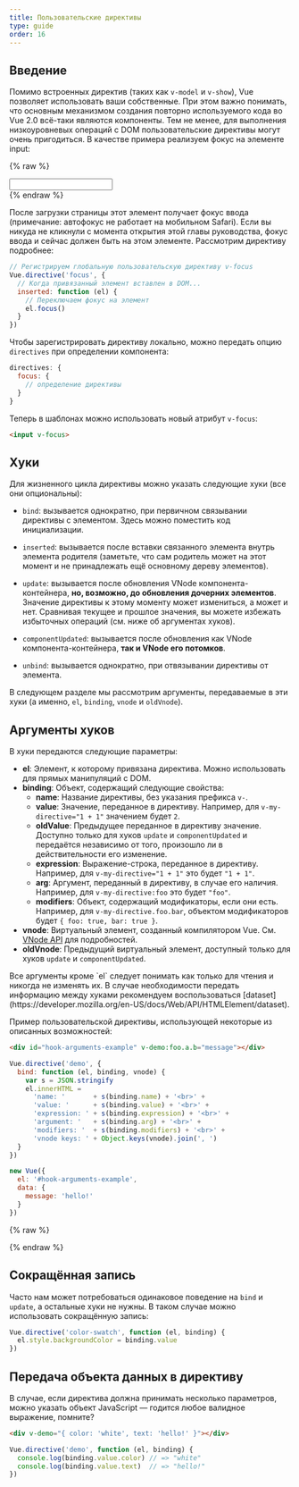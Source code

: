 ```yaml
---
title: Пользовательские директивы
type: guide
order: 16
---
```


## Введение

Помимо встроенных директив (таких как `v-model` и `v-show`), Vue позволяет использовать ваши собственные. При этом важно понимать, что основным механизмом создания повторно используемого кода во Vue 2.0 всё-таки являются компоненты. Тем не менее, для выполнения низкоуровневых операций с DOM пользовательские директивы могут очень пригодиться. В качестве примера реализуем фокус на элементе input:

{% raw %}
<div id="simplest-directive-example" class="demo">
  <input v-focus>
</div>
<script>
Vue.directive('focus', {
  inserted: function (el) {
    el.focus()
  }
})
new Vue({
  el: '#simplest-directive-example'
})
</script>
{% endraw %}

После загрузки страницы этот элемент получает фокус ввода (примечание: автофокус не работает на мобильном  Safari). Если вы никуда не кликнули с момента открытия этой главы руководства, фокус ввода и сейчас должен быть на этом элементе. Рассмотрим директиву подробнее:

``` js
// Регистрируем глобальную пользовательскую директиву v-focus
Vue.directive('focus', {
  // Когда привязанный элемент вставлен в DOM...
  inserted: function (el) {
    // Переключаем фокус на элемент
    el.focus()
  }
})
```

Чтобы зарегистрировать директиву локально, можно передать опцию `directives` при определении компонента:

``` js
directives: {
  focus: {
    // определение директивы
  }
}
```

Теперь в шаблонах можно использовать новый атрибут `v-focus`:

``` html
<input v-focus>
```

## Хуки

Для жизненного цикла директивы можно указать следующие хуки (все они опциональны):

- `bind`: вызывается однократно, при первичном связывании директивы с элементом. Здесь можно поместить код инициализации.

- `inserted`: вызывается после вставки связанного элемента внутрь элемента родителя (заметьте, что сам родитель может на этот момент и не принадлежать ещё основному дереву элементов).

- `update`: вызывается после обновления VNode компонента-контейнера, __но, возможно, до обновления дочерних элементов__. Значение директивы к этому моменту может измениться, а может и нет. Сравнивая текущее и прошлое значения, вы можете избежать избыточных операций (см. ниже об аргументах хуков).

- `componentUpdated`: вызывается после обновления как VNode компонента-контейнера, __так и VNode его потомков__.

- `unbind`: вызывается однократно, при отвязывании директивы от элемента.

В следующем разделе мы рассмотрим аргументы, передаваемые в эти хуки (а именно, `el`, `binding`, `vnode` и `oldVnode`).

## Аргументы хуков

В хуки передаются следующие параметры:

- **el**: Элемент, к которому привязана директива. Можно использовать для прямых манипуляций с DOM.
- **binding**: Объект, содержащий следующие свойства:
  - **name**: Название директивы, без указания префикса `v-`.
  - **value**: Значение, переданное в директиву. Например, для `v-my-directive="1 + 1"` значением будет `2`.
  - **oldValue**: Предыдущее переданное в директиву значение. Доступно только для хуков `update` и `componentUpdated` и передаётся независимо от того, произошло ли в действительности его изменение.
  - **expression**: Выражение-строка, переданное в директиву. Например, для `v-my-directive="1 + 1"` это будет `"1 + 1"`.
  - **arg**: Аргумент, переданный в директиву, в случае его наличия. Например, для `v-my-directive:foo` это будет `"foo"`.
  - **modifiers**: Объект, содержащий модификаторы, если они есть. Например, для `v-my-directive.foo.bar`, объектом модификаторов будет `{ foo: true, bar: true }`.
- **vnode**: Виртуальный элемент, созданный компилятором Vue. См. [VNode API](../api/#Интерфейс-VNode) для подробностей.
- **oldVnode**: Предыдущий виртуальный элемент, доступный только для хуков `update` и `componentUpdated`.

<p class="tip">Все аргументы кроме `el` следует понимать как только для чтения и никогда не изменять их. В случае необходимости передать информацию между хуками рекомендуем воспользоваться [dataset](https://developer.mozilla.org/en-US/docs/Web/API/HTMLElement/dataset).</p>

Пример пользовательской директивы, использующей некоторые из описанных возможностей:

``` html
<div id="hook-arguments-example" v-demo:foo.a.b="message"></div>
```

``` js
Vue.directive('demo', {
  bind: function (el, binding, vnode) {
    var s = JSON.stringify
    el.innerHTML =
      'name: '       + s(binding.name) + '<br>' +
      'value: '      + s(binding.value) + '<br>' +
      'expression: ' + s(binding.expression) + '<br>' +
      'argument: '   + s(binding.arg) + '<br>' +
      'modifiers: '  + s(binding.modifiers) + '<br>' +
      'vnode keys: ' + Object.keys(vnode).join(', ')
  }
})

new Vue({
  el: '#hook-arguments-example',
  data: {
    message: 'hello!'
  }
})
```

{% raw %}
<div id="hook-arguments-example" v-demo:foo.a.b="message" class="demo"></div>
<script>
Vue.directive('demo', {
  bind: function (el, binding, vnode) {
    var s = JSON.stringify
    el.innerHTML =
      'name: '       + s(binding.name) + '<br>' +
      'value: '      + s(binding.value) + '<br>' +
      'expression: ' + s(binding.expression) + '<br>' +
      'argument: '   + s(binding.arg) + '<br>' +
      'modifiers: '  + s(binding.modifiers) + '<br>' +
      'vnode keys: ' + Object.keys(vnode).join(', ')
  }
})
new Vue({
  el: '#hook-arguments-example',
  data: {
    message: 'hello!'
  }
})
</script>
{% endraw %}

## Сокращённая запись

Часто нам может потребоваться одинаковое поведение на `bind` и `update`, а остальные хуки не нужны. В таком случае можно использовать сокращённую запись:

``` js
Vue.directive('color-swatch', function (el, binding) {
  el.style.backgroundColor = binding.value
})
```

## Передача объекта данных в директиву

В случае, если директива должна принимать несколько параметров, можно указать объект JavaScript — годится любое валидное выражение, помните?

``` html
<div v-demo="{ color: 'white', text: 'hello!' }"></div>
```

``` js
Vue.directive('demo', function (el, binding) {
  console.log(binding.value.color) // => "white"
  console.log(binding.value.text)  // => "hello!"
})
```
